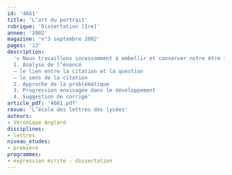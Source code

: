 ```yaml
---
id: '4661'
title: 'L’art du portrait'
rubrique: 'Dissertation [1re]'
annee: '2002'
magazine: 'n°3 septembre 2002'
pages: '13'
description: 
  '« Nous travaillons incessamment à embellir et conserver notre être imaginaire, et négligeons le véritable. » L’art du portrait littéraire confirme-t-il cette réflexion recueillie dans les « Pensées » de Pascal ?
  1. Analyse de l’énoncé
  – le lien entre la citation et la question
  – le sens de la citation
  2. Approche de la problématique
  3. Progression envisagée dans le développement
  4. Suggestion de corrigé'
article_pdf: '4661.pdf'
revue: 'L’école des lettres des lycées'
auteurs:
- Véronique Anglard
disciplines:
- lettres
niveau_etudes:
- première
programmes:
- expression écrite - dissertation
---
```


